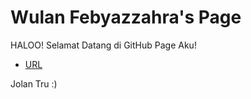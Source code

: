 ---
---

# Wulan Febyazzahra's Page

HALOO! Selamat Datang di GitHub Page Aku!

* [URL](URLs/)

Jolan Tru :)
